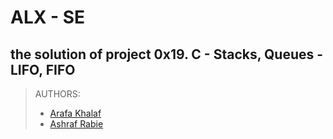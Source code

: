 # ALX - SE
## the solution of project 0x19. C - Stacks, Queues - LIFO, FIFO
 > AUTHORS:
 > - [Arafa Khalaf](https://github.com/34R4F4)
 > - [Ashraf Rabie](https://github.com/AshrafRabieHulagu/)
